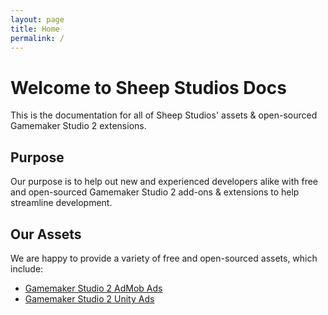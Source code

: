 ```yaml
---
layout: page
title: Home
permalink: /
---
```


# Welcome to Sheep Studios Docs

This is the documentation for all of Sheep Studios' assets & open-sourced Gamemaker Studio 2 extensions.

## Purpose

Our purpose is to help out new and experienced developers alike with free and open-sourced Gamemaker Studio 2 add-ons & extensions to help streamline development.

## Our Assets
We are happy to provide a variety of free and open-sourced assets, which include:
- [Gamemaker Studio 2 AdMob Ads](https://marketplace.yoyogames.com/assets/9589/admob-ads-free)
- [Gamemaker Studio 2 Unity Ads](https://marketplace.yoyogames.com/assets/xxxx/unity-ads-free)

